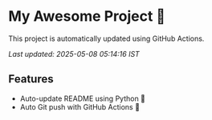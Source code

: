 # My Awesome Project 🚀

This project is automatically updated using GitHub Actions.

_Last updated: 2025-05-08 05:14:16 IST_

## Features
- Auto-update README using Python 🐍
- Auto Git push with GitHub Actions 🤖
